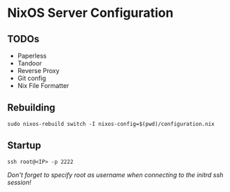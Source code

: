 # NixOS Server Configuration

## TODOs
- Paperless
- Tandoor
- Reverse Proxy
- Git config
- Nix File Formatter

## Rebuilding

`sudo nixos-rebuild switch -I nixos-config=$(pwd)/configuration.nix`

## Startup
`ssh root@<IP> -p 2222`

*Don't forget to specify root as username when connecting to the initrd ssh session!*

